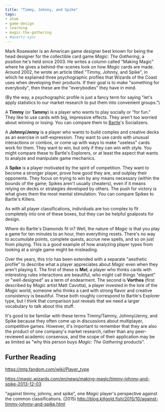 ```yaml
---
title: "Timmy, Johnny, and Spike"
tags:
- atom
- game-design
- learning
- magic-the-gathering
- #quartz-sync
---
```


Mark Rosewater is an American game designer best known for being the head designer for the collectible card game *Magic: The Gathering*, a position he's held since 2003. He writes a column called "Making Magic" where he gives a behind-the-scenes look on how *Magic* cards are made. Around 2002, he wrote an article titled "Timmy, Johnny, and Spike", in which he explained three psychographic profiles that Wizards of the Coast uses when developing their products. If their goal is to make "something for everybody", then these are the "everybodies" they have in mind.

(By the way, a psychographic profile is just a fancy term for saying "let's apply statistics to our market research to put them into convenient groups.")

A **Timmy** (or **Tammy**) is a player who wants to play socially or "for fun." They like to use cards with big, impressive effects. They aren't too worried about winning or losing. You can compare them to [Bartle](Bartle%20Taxonomy.md)'s Socializers.

A **Johnny/Jenny** is a player who wants to build complex and creative decks as an exercise in self-expression. They want to use cards with unusual interactions or combos, or come up with ways to make "useless" cards work for them. They want to win, but only if they can win with style. You might compare these to Bartle's Explorers, or at least the aspect that wants to analyze and manipulate game mechanics.

A **Spike** is a player motivated by the spirit of competition. They want to become a stronger player, prove how good they are, and outplay their opponents. They focus on trying to win by any means necessary (within the bounds of the game; Spikes aren't usually cheaters), even if it means relying on decks or strategies developed by others. The push for victory is what gives them the most mental stimulation. You can compare Spikes to Bartle's Killers.

As with all player classifications, individuals are too complex to fit completely into one of these boxes, but they can be helpful goalposts for design.

Where do Bartle's Diamonds fit in? Well, the nature of *Magic* is that you play a game for ten minutes to an hour, then everything resets. There's no way to accumulate points, complete quests, accrue new spells, and so on just from playing. This is a good example of how analyzing player types from looking at a single game might be misleading.

Over the years, this trio has been extended with a separate "aesthetic profile" to describe what a player appreciates about *Magic* even when they aren't playing it. The first of these is **Mel**, a player who thinks cards with interesting rules interactions are beautiful, who might call things "elegant" or "well-designed" as a term of endearment. The second is **Vorthos** (first described by *Magic* artist Matt Cavotta), a player invested in the lore of the *Magic* world, someone who thinks a card with strong flavor and creative consistency is beautiful. These both roughly correspond to Bartle's Explorer type, but I think that comparison just reveals that we need a larger vocabulary to talk about this stuff.

It's good to be familiar with these terms Timmy/Tammy, Johnny/Jenny, and Spike because they often come up in discussions about multiplayer, competitive games. However, it's important to remember that they are also the product of one company's market research, rather than any peer-reviewed academic consensus, and the scope of their application may be as limited as "why this person buys *Magic: The Gathering* products".

## Further Reading

https://mtg.fandom.com/wiki/Player_type

https://magic.wizards.com/en/news/making-magic/timmy-johnny-and-spike-2013-12-03


"against timmy, johnny, and spike", one *Magic* player's perspective against the common classifications. (2015)
http://blog.killgold.fish/2015/10/against-timmy-johnny-and-spike.html
